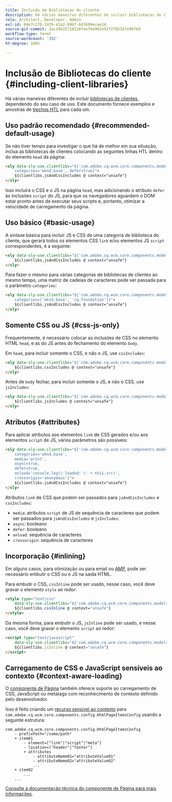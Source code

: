 ```yaml
---
title: Inclusão de Bibliotecas do cliente
description: Há várias maneiras diferentes de incluir bibliotecas de clientes, dependendo do seu caso de uso.
role: Architect, Developer, Admin
exl-id: 84e7c178-247b-42a2-99bf-6d1699ecee14
source-git-commit: 2ac16b15718128feefbe903e92f276b16fe96f69
workflow-type: tm+mt
source-wordcount: '392'
ht-degree: 100%

---
```


# Inclusão de Bibliotecas do cliente {#including-client-libraries}

Há várias maneiras diferentes de incluir [bibliotecas de clientes](/help/developing/archetype/uifrontend.md#clientlibs), dependendo do seu caso de uso. Este documento fornece exemplos e amostras de [trechos HTL](https://experienceleague.adobe.com/docs/experience-manager-htl/using/overview.html?lang=pt-BR) para cada um.

## Uso padrão recomendado {#recommended-default-usage}

Se não tiver tempo para investigar o que há de melhor em sua situação, inclua as bibliotecas de clientes colocando as seguintes linhas HTL dentro do elemento `head` da página:

```html
<sly data-sly-use.clientlibs="${'com.adobe.cq.wcm.core.components.models.ClientLibraries' @
    categories='wknd.base', defer=true}">
    ${clientlibs.jsAndCssIncludes @ context="unsafe"}
</sly>
```

Isso incluirá o CSS e o JS na página `head`, mas adicionando o atributo `defer` às inclusões `script` do JS, para que os navegadores aguardem o DOM estar pronto antes de executar seus scripts e, portanto, otimizar a velocidade de carregamento da página.

## Uso básico {#basic-usage}

A sintaxe básica para incluir JS e CSS de uma categoria de biblioteca do cliente, que gerará todos os elementos CSS `link` e/ou elementos JS `script` correspondentes, é a seguinte:

```html
<sly data-sly-use.clientlibs="${'com.adobe.cq.wcm.core.components.models.ClientLibraries' @ categories='wknd.base'}">
    ${clientlibs.jsAndCssIncludes @ context="unsafe"}
</sly>
```

Para fazer o mesmo para várias categorias de bibliotecas de clientes ao mesmo tempo, uma matriz de cadeias de caracteres pode ser passada para o parâmetro `categories`:

```html
<sly data-sly-use.clientlibs="${'com.adobe.cq.wcm.core.components.models.ClientLibraries' @
    categories=['wknd.base', 'cq.foundation']}">
    ${clientlibs.jsAndCssIncludes @ context="unsafe"}
</sly>
```

## Somente CSS ou JS {#css-js-only}

Frequentemente, é necessário colocar as inclusões de CSS no elemento HTML `head`, e as do JS antes do fechamento do elemento `body`.

Em `head`, para incluir somente o CSS, e não o JS, use `cssIncludes`:

```html
<sly data-sly-use.clientlibs="${'com.adobe.cq.wcm.core.components.models.ClientLibraries' @ categories='wknd.base'}">
    ${clientlibs.cssIncludes @ context="unsafe"}
</sly>
```

Antes de `body` fechar, para incluir somente o JS, e não o CSS, use `jsIncludes`:

```html
<sly data-sly-use.clientlibs="${'com.adobe.cq.wcm.core.components.models.ClientLibraries' @ categories='wknd.base'}">
    ${clientlibs.jsIncludes @ context="unsafe"}
</sly>
```

## Atributos {#attributes}

Para aplicar atributos aos elementos `link` de CSS gerados e/ou aos elementos `script` de JS, vários parâmetros são possíveis:

```html
<sly data-sly-use.clientlibs="${'com.adobe.cq.wcm.core.components.models.ClientLibraries' @
    categories='wknd.base',
    media='print',
    async=true,
    defer=true,
    onload='console.log(\'loaded: \' + this.src)',
    crossorigin='anonymous'}">
    ${clientlibs.jsAndCssIncludes @ context="unsafe"}
</sly>
```

Atributos `link` de CSS que podem ser passados para `jsAndCssIncludes` e `cssIncludes`:

* `media`: atributos `script` de JS de sequência de caracteres que podem ser passados para `jsAndCssIncludes` e `jsIncludes`:
* `async`: booleano
* `defer`: booleano
* `onload`: sequência de caracteres
* `crossorigin`: sequência de caracteres

## Incorporação {#inlining}

Em alguns casos, para otimização ou para email ou [AMP](amp.md), pode ser necessário embutir o CSS ou o JS na saída HTML.

Para embutir o CSS, `cssInline` pode ser usado, nesse caso, você deve gravar o elemento `style` ao redor:

```html
<style type="text/css"
    data-sly-use.clientlibs="${'com.adobe.cq.wcm.core.components.models.ClientLibraries' @ categories='wknd.base'}">
    ${clientlibs.cssInline @ context="unsafe"}
</style>
```

Da mesma forma, para embutir o JS, `jsInline` pode ser usado, e nesse caso, você deve gravar o elemento `script` ao redor:

```html
<script type="text/javascript"
    data-sly-use.clientlibs="${'com.adobe.cq.wcm.core.components.models.ClientLibraries' @ categories='wknd.base'}">
    ${clientlibs.jsInline @ context="unsafe"}
</script>
```

## Carregamento de CSS e JavaScript sensíveis ao contexto {#context-aware-loading}

O [componente de Página](/help/components/page.md) também oferece suporte ao carregamento de CSS, JavaScript ou metatags com reconhecimento de contexto definido pelo desenvolvedor.

Isso é feito criando um [recurso sensível ao contexto](context-aware-configs.md) para `com.adobe.cq.wcm.core.components.config.HtmlPageItemsConfig` usando a seguinte estrutura:

```text
com.adobe.cq.wcm.core.components.config.HtmlPageItemsConfig
    - prefixPath="/some/path"
    + item01
        - element=["link"|"script"|"meta"]
        - location=["header"|"footer"]
        + attributes
            - attributeName01="attributeValue01"
            - attributeName02="attributeValue02"
            ...
    + item02
        ...
    ...
```

[Consulte a documentação técnica do componente de Página para mais informações](https://github.com/adobe/aem-core-wcm-components/tree/master/content/src/content/jcr_root/apps/core/wcm/components/page/v2/page#loading-of-context-aware-cssjs).
